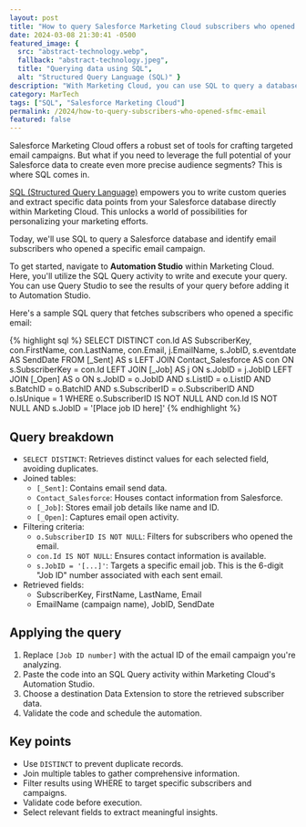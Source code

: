 ```yaml
---
layout: post
title: "How to query Salesforce Marketing Cloud subscribers who opened a specific email"
date: 2024-03-08 21:30:41 -0500
featured_image: {
  src: "abstract-technology.webp",
  fallback: "abstract-technology.jpeg",
  title: "Querying data using SQL",
  alt: "Structured Query Language (SQL)" }
description: "With Marketing Cloud, you can use SQL to query a database to identify email subscribers who opened a specific email campaign."
category: MarTech
tags: ["SQL", "Salesforce Marketing Cloud"]
permalink: /2024/how-to-query-subscribers-who-opened-sfmc-email
featured: false
---
```


Salesforce Marketing Cloud offers a robust set of tools for crafting targeted email campaigns. But what if you need to leverage the full potential of your Salesforce data to create even more precise audience segments?  This is where SQL comes in.

[SQL (Structured Query Language)](/martech/2023/sql-intro) empowers you to write custom queries and extract specific data points from your Salesforce database directly within Marketing Cloud. This unlocks a world of possibilities for personalizing your marketing efforts.

Today, we'll use SQL to query a Salesforce database and identify email subscribers who opened a specific email campaign.

To get started, navigate to **Automation Studio** within Marketing Cloud. Here, you'll utilize the SQL Query activity to write and execute your query. You can use Query Studio to see the results of your query before adding it to Automation Studio.

Here's a sample SQL query that fetches subscribers who opened a specific email:

{% highlight sql %}
SELECT DISTINCT
	con.Id AS SubscriberKey,
	con.FirstName,
	con.LastName,
	con.Email,
	j.EmailName,
	s.JobID,
	s.eventdate AS SendDate
FROM [_Sent] AS s
LEFT JOIN Contact_Salesforce AS con
	ON s.SubscriberKey = con.Id
LEFT JOIN [_Job] AS j
	ON s.JobID = j.JobID
LEFT JOIN [_Open] AS o
	ON s.JobID = o.JobID
	AND s.ListID = o.ListID
	AND s.BatchID = o.BatchID
	AND s.SubscriberID = o.SubscriberID
	AND o.IsUnique = 1
WHERE o.SubscriberID IS NOT NULL
	AND con.Id IS NOT NULL
	AND s.JobID = '[Place job ID here]'
{% endhighlight %}

## Query breakdown

- `SELECT DISTINCT`: Retrieves distinct values for each selected field, avoiding duplicates.
- Joined tables:
	- `[_Sent]`: Contains email send data.
	- `Contact_Salesforce`: Houses contact information from Salesforce.
	- `[_Job]`: Stores email job details like name and ID.
	- `[_Open]`: Captures email open activity.
- Filtering criteria:
	- `o.SubscriberID IS NOT NULL`: Filters for subscribers who opened the email.
	- `con.Id IS NOT NULL`: Ensures contact information is available.
	- `s.JobID = '[...]'`: Targets a specific email job. This is the 6-digit "Job ID" number associated with each sent email.
- Retrieved fields:
	- SubscriberKey, FirstName, LastName, Email
	- EmailName (campaign name), JobID, SendDate

## Applying the query

1. Replace `[Job ID number]` with the actual ID of the email campaign you're analyzing.
2. Paste the code into an SQL Query activity within Marketing Cloud's Automation Studio.
3. Choose a destination Data Extension to store the retrieved subscriber data.
4. Validate the code and schedule the automation.

## Key points

- Use `DISTINCT` to prevent duplicate records.
- Join multiple tables to gather comprehensive information.
- Filter results using WHERE to target specific subscribers and campaigns.
- Validate code before execution.
- Select relevant fields to extract meaningful insights.